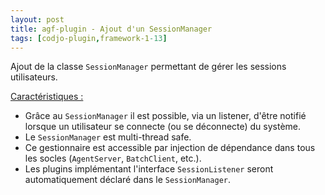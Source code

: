 ```yaml
---
layout: post
title: agf-plugin - Ajout d'un SessionManager
tags: [codjo-plugin,framework-1-13]
---
```

Ajout de la classe ```SessionManager``` permettant de gérer les sessions utilisateurs. 

<u>Caractéristiques :</u>
* Grâce au ```SessionManager``` il est possible, via un listener, d'être notifié lorsque un utilisateur se connecte (ou se déconnecte) du système.
* Le ```SessionManager``` est multi-thread safe. 
* Ce gestionnaire est accessible par injection de dépendance dans tous les socles (```AgentServer```, ```BatchClient```, etc.). 
* Les plugins implémentant l'interface ```SessionListener``` seront automatiquement déclaré dans le ```SessionManager```.


